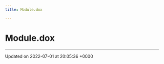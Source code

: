 ```yaml
---
title: Module.dox

---
```


# Module.dox








-------------------------------

Updated on 2022-07-01 at 20:05:36 +0000
